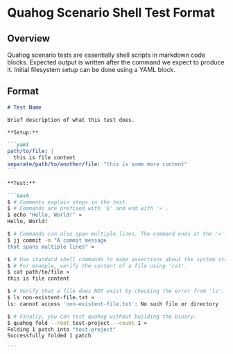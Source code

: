 # Quahog Scenario Shell Test Format

## Overview

Quahog scenario tests are essentially shell scripts in markdown code blocks.
Expected output is written after the command we expect to produce it. Initial
filesystem setup can be done using a YAML block.

## Format

````markdown
# Test Name

Brief description of what this test does.

**Setup:**

```yaml
path/to/file: |
  this is file content
separate/path/to/another/file: "this is some more content"
```

**Test:**

```bash
$ # Comments explain steps in the test.
$ # Commands are prefixed with '$' and end with '»'.
$ echo "Hello, World!" »
Hello, World!

$ # Commands can also span multiple lines. The command ends at the '»'.
$ jj commit -m "A commit message
that spans multiple lines" »

$ # Use standard shell commands to make assertions about the system state.
$ # For example, verify the content of a file using 'cat'.
$ cat path/to/file »
this is file content

$ # Verify that a file does NOT exist by checking the error from 'ls'.
$ ls non-existent-file.txt »
ls: cannot access 'non-existent-file.txt': No such file or directory

$ # Finally, you can test quahog without building the binary.
$ quahog fold --root test-project --count 1 »
Folding 1 patch into "test-project"
Successfully folded 1 patch

```
````
